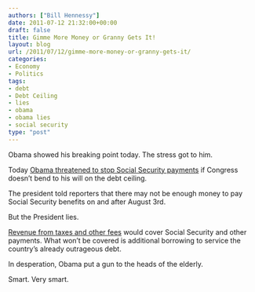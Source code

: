 ```yaml
---
authors: ["Bill Hennessy"]
date: 2011-07-12 21:32:00+00:00
draft: false
title: Gimme More Money or Granny Gets It!
layout: blog
url: /2011/07/12/gimme-more-money-or-granny-gets-it/
categories:
- Economy
- Politics
tags:
- debt
- Debt Ceiling
- lies
- obama
- obama lies
- social security
type: "post"
---
```


Obama showed his breaking point today. The stress got to him. 

Today [Obama threatened to stop Social Security payments](https://www.cbsnews.com/8301-503544_162-20078789-503544.html) if Congress doesn’t bend to his will on the debt ceiling. 

The president told reporters that there may not be enough money to pay Social Security benefits on and after August 3rd. 

But the President lies.

[Revenue from taxes and other fees](https://www.freerepublic.com/focus/f-news/2747108/posts) would cover Social Security and other payments. What won’t be covered is additional borrowing to service the country’s already outrageous debt. 

In desperation, Obama put a gun to the heads of the elderly.

Smart. Very smart.
